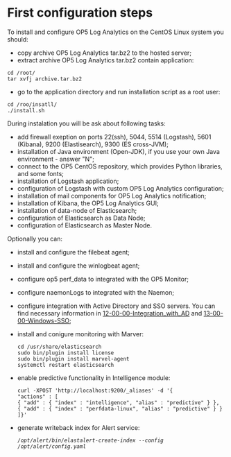 First configuration steps
=========================
To install and configure OP5 Log Analytics on the CentOS Linux system you should:
- copy archive OP5 Log Analytics tar.bz2 to the hosted server;
- extract archive OP5 Log Analytics tar.bz2 contain application:

`cd /root/`\
`tar xvfj archive.tar.bz2`

- go to the application directory and run installation script as a root user:

`cd /roo/insatll/`\
`./install.sh`

During instalation you will be ask about following tasks:
- add firewall exeption on ports 22(ssh), 5044, 5514 (Logstash), 5601 (Kibana), 9200 (Elastisearch), 9300 (ES cross-JVM);
- installation of Java environment (Open-JDK), if you use your own Java environment - answer "N";
- connect to the OP5 CentOS repository, which provides Python libraries, and some fonts;
- installation of Logstash application;
- configuration of Logstash with custom OP5 Log Analytics configuration;
- installation of mail components for OP5 Log Analytics notification;
- installation of Kibana, the OP5 Log Analytics GUI;
- installation of data-node of Elasticsearch;
- configuration of Elasticsearch as Data Node;
- configuration of Elasticsearch as Master Node.

Optionally you can:
- install and configure the filebeat agent;
- install and configure the winlogbeat agent;
- configure op5 perf_data to integrated with the OP5 Monitor;
- configure naemonLogs to integrated with the Naemon;
- configure integration with Active Directory and SSO servers. You can find necessary information in [12-00-00-Integration_with_AD](/./12-00-00-Integration_with_AD/12-00-00-Integration_with_AD.md) and [13-00-00-Windows-SSO](/./13-00-00-Windows-SSO/13-00-00-Windows-SSO.md);
- install and conigure monitoring with Marver:

	`cd /usr/share/elasticsearch`\
	`sudo bin/plugin install license`\
	`sudo bin/plugin install marvel-agent`\
	`systemctl restart elasticsearch`

- enable predictive functionality in Intelligence module:

	`curl -XPOST 'http://localhost:9200/_aliases' -d '{`\
     		`"actions" : [`\
         	`{ "add" : { "index" : "intelligence", "alias" : "predictive" } },`\
        	 `{ "add" : { "index" : "perfdata-linux", "alias" : "predictive" } }`\
     		`]}'`
- generate writeback index for Alert service:
	
	 *`/opt/alert/bin/elastalert-create-index --config /opt/alert/config.yaml`*

